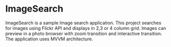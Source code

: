 # ImageSearch
ImageSearch is a sample Image search application. This project searches for images using Flickr API
and displays in 2,3 or 4 column grid. Images can preview in a photo browser with zoom transition 
and interactive transition. The application uses MVVM architecture.

